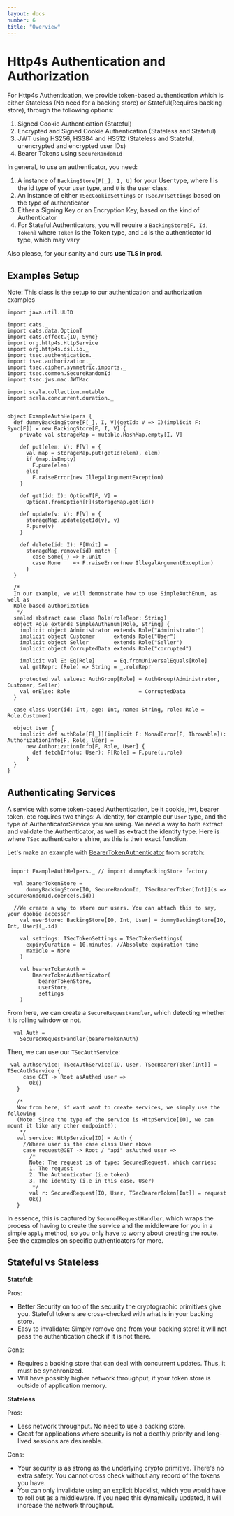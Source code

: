 ```yaml
---
layout: docs
number: 6
title: "Overview"
---
```


# Http4s Authentication and Authorization

For Http4s Authentication, we provide token-based authentication which is either 
Stateless (No need for a  backing store) or Stateful(Requires backing store), through the following options:

1. Signed Cookie Authentication (Stateful)
2. Encrypted and Signed Cookie Authentication (Stateless and Stateful)
3. JWT using HS256, HS384 and HS512 (Stateless and Stateful, unencrypted and encrypted user IDs)
4. Bearer Tokens using `SecureRandomId`

In general, to use an authenticator, you need:

1. A instance of `BackingStore[F[_], I, U]` for your User type, where I is the id type of your user type, 
and `U` is the user class.
2. An instance of either `TSecCookieSettings` or `TSecJWTSettings` based on the type of authenticator
3. Either a Signing Key or an Encryption Key, based on the kind of Authenticator
4. For Stateful Authenticators, you will require a `BackingStore[F, Id, Token]` where `Token` is the
Token type, and `Id` is the authenticator Id type, which may vary

Also please, for your sanity and ours **use TLS in prod**.

## Examples Setup

Note: This class is the setup to our authentication and authorization examples


```tut:silent
import java.util.UUID

import cats._
import cats.data.OptionT
import cats.effect.{IO, Sync}
import org.http4s.HttpService
import org.http4s.dsl.io._
import tsec.authentication._
import tsec.authorization._
import tsec.cipher.symmetric.imports._
import tsec.common.SecureRandomId
import tsec.jws.mac.JWTMac

import scala.collection.mutable
import scala.concurrent.duration._


object ExampleAuthHelpers {
  def dummyBackingStore[F[_], I, V](getId: V => I)(implicit F: Sync[F]) = new BackingStore[F, I, V] {
    private val storageMap = mutable.HashMap.empty[I, V]

    def put(elem: V): F[V] = {
      val map = storageMap.put(getId(elem), elem)
      if (map.isEmpty)
        F.pure(elem)
      else
        F.raiseError(new IllegalArgumentException)
    }

    def get(id: I): OptionT[F, V] =
      OptionT.fromOption[F](storageMap.get(id))

    def update(v: V): F[V] = {
      storageMap.update(getId(v), v)
      F.pure(v)
    }

    def delete(id: I): F[Unit] =
      storageMap.remove(id) match {
        case Some(_) => F.unit
        case None    => F.raiseError(new IllegalArgumentException)
      }
  }

  /*
  In our example, we will demonstrate how to use SimpleAuthEnum, as well as
  Role based authorization
   */
  sealed abstract case class Role(roleRepr: String)
  object Role extends SimpleAuthEnum[Role, String] {
    implicit object Administrator extends Role("Administrator")
    implicit object Customer      extends Role("User")
    implicit object Seller        extends Role("Seller")
    implicit object CorruptedData extends Role("corrupted")

    implicit val E: Eq[Role]      = Eq.fromUniversalEquals[Role]
    val getRepr: (Role) => String = _.roleRepr

    protected val values: AuthGroup[Role] = AuthGroup(Administrator, Customer, Seller)
    val orElse: Role                      = CorruptedData
  }

  case class User(id: Int, age: Int, name: String, role: Role = Role.Customer)

  object User {
    implicit def authRole[F[_]](implicit F: MonadError[F, Throwable]): AuthorizationInfo[F, Role, User] =
      new AuthorizationInfo[F, Role, User] {
        def fetchInfo(u: User): F[Role] = F.pure(u.role)
      }
  }
}
```

## Authenticating Services

A service with some token-based Authentication, be it cookie, jwt, bearer token, etc
requires two things: A Identity, for example our `User` type, and the type of AuthenticatorService you are using. We need a way to
both extract and validate the Authenticator, as well as extract the identity type. Here is where `TSec` authenticators 
shine, as this is their exact function.

Let's make an example with [BearerTokenAuthenticator](https://github.com/jmcardon/tsec/blob/master/examples/src/main/scala/http4sExamples/BearerTokenExample.scala) from scratch:

```tut:silent

 import ExampleAuthHelpers._ // import dummyBackingStore factory
 
  val bearerTokenStore =
      dummyBackingStore[IO, SecureRandomId, TSecBearerToken[Int]](s => SecureRandomId.coerce(s.id))

  //We create a way to store our users. You can attach this to say, your doobie accessor
    val userStore: BackingStore[IO, Int, User] = dummyBackingStore[IO, Int, User](_.id)
  
    val settings: TSecTokenSettings = TSecTokenSettings(
      expiryDuration = 10.minutes, //Absolute expiration time
      maxIdle = None
    )
    
    val bearerTokenAuth =
        BearerTokenAuthenticator(
          bearerTokenStore,
          userStore,
          settings
    )
```

From here, we can create a `SecureRequestHandler`, which detecting whether it is
rolling window or not.


```tut
  val Auth =
    SecuredRequestHandler(bearerTokenAuth)
```

Then, we can use our `TSecAuthService`:

```tut:silent
 val authservice: TSecAuthService[IO, User, TSecBearerToken[Int]] = TSecAuthService {
     case GET -> Root asAuthed user =>
       Ok()
   }
 
   /*
   Now from here, if want want to create services, we simply use the following
   (Note: Since the type of the service is HttpService[IO], we can mount it like any other endpoint!):
    */
   val service: HttpService[IO] = Auth {
     //Where user is the case class User above
     case request@GET -> Root / "api" asAuthed user =>
       /*
       Note: The request is of type: SecuredRequest, which carries:
       1. The request
       2. The Authenticator (i.e token)
       3. The identity (i.e in this case, User)
        */
       val r: SecuredRequest[IO, User, TSecBearerToken[Int]] = request
       Ok()
   }
```

In essence, this is captured by `SecuredRequestHandler`, which wraps the process of having to create the service
and the middleware for you in a simple `apply` method, so you only have to worry about creating the route. See the examples
on specific authenticators for more.

## Stateful vs Stateless

**Stateful:**

Pros:
* Better Security on top of the security the cryptographic primitives give you. Stateful tokens are cross-checked with 
what is in your backing store.
* Easy to invalidate: Simply remove one from your backing store! it will not pass the authentication check if it is not there.

Cons:
* Requires a backing store that can deal with concurrent updates. Thus, it must be synchronized.
* Will have possibly higher network throughput, if your token store is outside of application memory.

**Stateless**

Pros:
* Less network throughput. No need to use a backing store.
* Great for applications where security is not a deathly priority and long-lived sessions are desireable.

Cons:
* Your security is as strong as the underlying crypto primitive. There's no extra safety: You cannot cross check without
any record of the tokens you have.
* You can only invalidate using an explicit blacklist, which you would have to roll out as a middleware. If you need this
dynamically updated, it will increase the network throughput.
